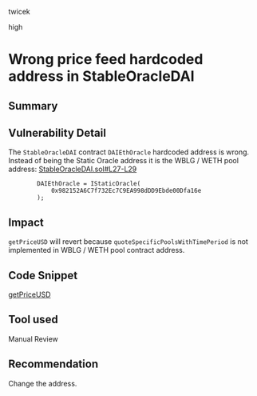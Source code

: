twicek

high

# Wrong price feed hardcoded address in StableOracleDAI

## Summary

## Vulnerability Detail

The `StableOracleDAI` contract `DAIEthOracle` hardcoded address is wrong. Instead of being the Static Oracle address it is the WBLG / WETH pool address:
[StableOracleDAI.sol#L27-L29](https://github.com/sherlock-audit/2023-05-USSD/blob/main/ussd-contracts/contracts/oracles/StableOracleDAI.sol#L27-L29)
```solidity
        DAIEthOracle = IStaticOracle(
            0x982152A6C7f732Ec7C9EA998dDD9Ebde00Dfa16e
        );
```

## Impact
`getPriceUSD` will revert because `quoteSpecificPoolsWithTimePeriod` is not implemented in WBLG / WETH pool contract address.

## Code Snippet
[getPriceUSD](https://github.com/sherlock-audit/2023-05-USSD/blob/main/ussd-contracts/contracts/oracles/StableOracleDAI.sol#L33-L53)

## Tool used

Manual Review

## Recommendation
Change the address.
